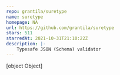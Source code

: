 ```yaml
---
repo: grantila/suretype
name: suretype
homepage: NA
url: https://github.com/grantila/suretype
stars: 511
starredAt: 2021-10-31T21:10:22Z
description: |-
    Typesafe JSON (Schema) validator
---
```


[object Object]
